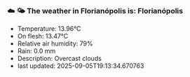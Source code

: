 ### ☁️ 🌤️  The weather in Florianópolis is: Florianópolis

- Temperature: 13.96°C
- On flesh: 13.47°C
- Relative air humidity: 79%
- Rain: 0.0 mm
- Description: Overcast clouds
- last updated: 2025-09-05T19:13:34.670763
